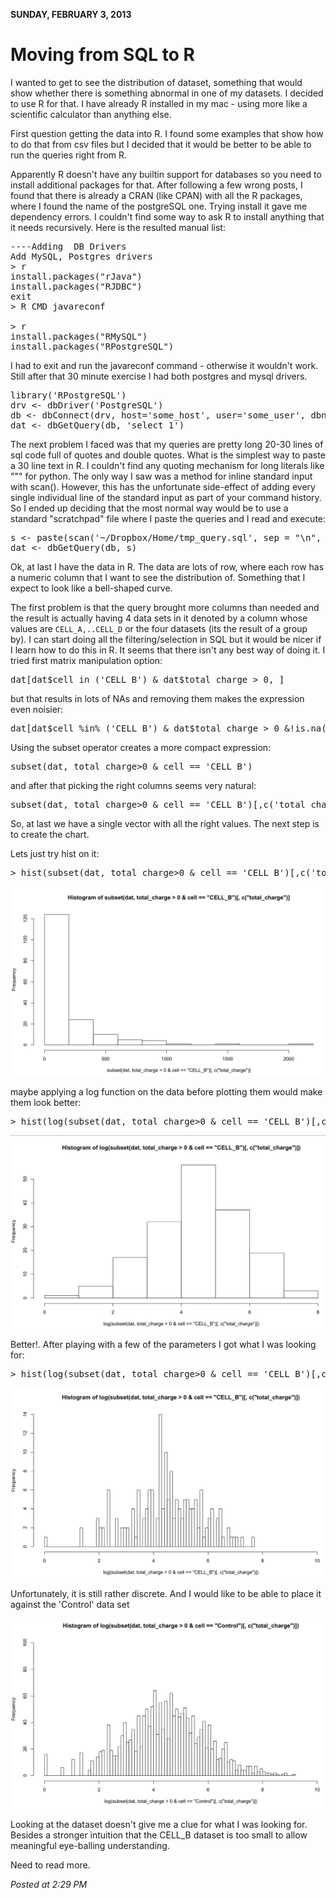 **SUNDAY, FEBRUARY 3, 2013**

Moving from SQL to R
=================

I wanted to get to see the distribution of dataset, something that would show whether there is something abnormal in one of my datasets.
I decided to use R for that.
I have already R installed in my mac - using more like a scientific calculator than anything else.

First question getting the data into R. I found some examples that show how to do that from csv files but I decided that it would be better to be able to run the queries right from R.

Apparently R doesn't have any builtin support for databases so you need to install additional packages for that.
After following a few wrong posts, I found that there is already a CRAN (like CPAN) with all the R packages, where I found the name of the postgreSQL one.
Trying install it gave me dependency errors. I couldn't find some way to ask R to install anything that it needs recursively. Here is the resulted manual list:

<pre>
----Adding  DB Drivers
Add MySQL, Postgres drivers
> r
install.packages("rJava")
install.packages("RJDBC")
exit
> R CMD javareconf

> r
install.packages("RMySQL")
install.packages("RPostgreSQL")
</pre>

I had to exit and run the javareconf command - otherwise it wouldn't work. Still after that 30 minute exercise I had both postgres and mysql drivers.

<pre>
library('RPostgreSQL')
drv <- dbDriver('PostgreSQL')
db <- dbConnect(drv, host='some_host', user='some_user', dbname='some_db', port='some_port')
dat <- dbGetQuery(db, 'select 1')
</pre>

The next problem I faced was that my queries are pretty long 20-30 lines of sql code full of quotes and double quotes. What is the simplest  way to paste a 30 line text in R. I couldn't find any quoting mechanism for long literals like """ for python. The only way I saw was a method for inline standard input with scan(). However, this has the unfortunate side-effect of adding every single individual line of the standard input as part of your command history.  So I ended up deciding that the most normal way would be to use a standard "scratchpad" file where I paste the queries and I read  and execute:

<pre>
s <- paste(scan('~/Dropbox/Home/tmp_query.sql', sep = "\n", what = "character"), collapse = " ")
dat <- dbGetQuery(db, s)
</pre>

Ok, at last I have the data in R. The data are lots of row, where each row has a numeric column that I want to see the distribution of. Something that I expect to look like a bell-shaped curve. 

The first problem is that the query brought more columns than needed and the result is actually having 4 data sets in it denoted by a column whose values are `CELL_A,..CELL_D` or the four datasets (its the result of a group by). I can start doing all the filtering/selection in SQL but it would be nicer if I learn how to do this in R.
It seems that there isn't any best way of doing it.
I tried first matrix manipulation option:
<pre>
dat[dat$cell in ('CELL_B') & dat$total_charge > 0, ]
</pre>

but that results in lots of NAs and removing them makes the expression even noisier:
<pre>
dat[dat$cell %in% ('CELL_B') & dat$total_charge > 0 &!is.na(dat$total_charge), ]
</pre>

Using the subset operator creates a more compact expression:
<pre>
subset(dat, total_charge>0 & cell == 'CELL_B')
</pre>

and after that picking the right columns seems very natural:
<pre>
subset(dat, total_charge>0 & cell == 'CELL_B')[,c('total_charge')]
</pre>

So, at last we have a single vector with all the right values. The next step is to create the chart.

Lets just try hist on it:
<pre>
> hist(subset(dat, total_charge>0 & cell == 'CELL_B')[,c('total_charge')])
</pre>

![Alt text](images/histogram1.png)

maybe applying a log function on the data before plotting them would make them look better:
<pre>
> hist(log(subset(dat, total_charge>0 & cell == 'CELL_B')[,c('total_charge')]))
</pre>

![Alt text](images/histogram2.png)

Better!.
After playing with a few of the parameters I got what I was looking for:
<pre>
> hist(log(subset(dat, total_charge>0 & cell == 'CELL_B')[,c('total_charge')]), xlim=c(0,10),ylim=c(0,14),breaks=100)
</pre>

![Alt text](images/histogram3.png)

Unfortunately, it is still rather discrete. And I would like to be able to place it against the 'Control' data set

![Alt text](images/histogram4.png)

Looking at the dataset doesn't give me a clue for what I was looking for. Besides a stronger intuition that the CELL_B dataset is too small to allow meaningful eye-balling understanding.

Need to read more.

_Posted at 2:29 PM_